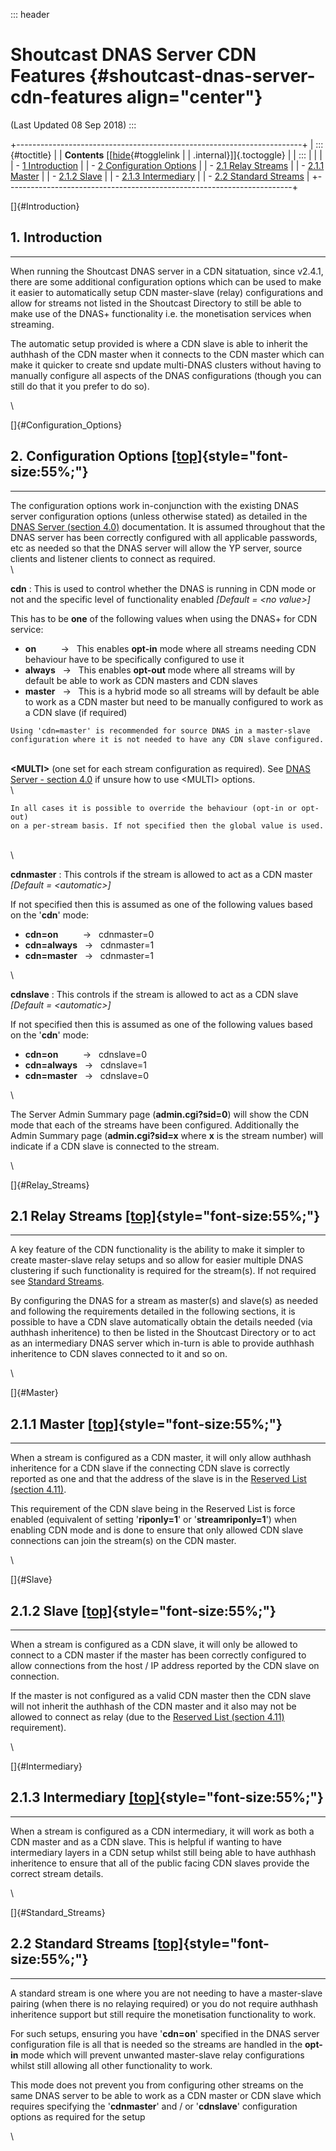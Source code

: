 ::: header
# Shoutcast DNAS Server CDN Features {#shoutcast-dnas-server-cdn-features align="center"}

(Last Updated 08 Sep 2018)
:::

+-----------------------------------------------------------------------+
| ::: {#toctitle}                                                       |
| **Contents** [\[[hide](javascript:toggleToc()){#togglelink            |
| .internal}\]]{.toctoggle}                                             |
| :::                                                                   |
|                                                                       |
| - [1 Introduction](#Introduction)                                     |
| - [2 Configuration Options](#Configuration_Options)                   |
|   - [2.1 Relay Streams](#Relay_Streams)                               |
|     - [2.1.1 Master](#Master)                                         |
|     - [2.1.2 Slave](#Slave)                                           |
|     - [2.1.3 Intermediary](#Intermediary)                             |
|   - [2.2 Standard Streams](#Standard_Streams)                         |
+-----------------------------------------------------------------------+

[]{#Introduction}

## 1. Introduction

------------------------------------------------------------------------

When running the Shoutcast DNAS server in a CDN sitatuation, since
v2.4.1, there are some additional configuration options which can be
used to make it easier to automatically setup CDN master-slave (relay)
configurations and allow for streams not listed in the Shoutcast
Directory to still be able to make use of the DNAS+ functionality i.e.
the monetisation services when streaming.

The automatic setup provided is where a CDN slave is able to inherit the
authhash of the CDN master when it connects to the CDN master which can
make it quicker to create snd update multi-DNAS clusters without having
to manually configure all aspects of the DNAS configurations (though you
can still do that it you prefer to do so).

\

[]{#Configuration_Options}

## 2. Configuration Options [\[top\]](#){style="font-size:55%;"}

------------------------------------------------------------------------

The configuration options work in-conjunction with the existing DNAS
server configuration options (unless otherwise stated) as detailed in
the [DNAS Server (section
4.0)](http://wiki.shoutcast.com/wiki/SHOUTcast_DNAS_Server_2#Configuration_File)
documentation. It is assumed throughout that the DNAS server has been
correctly configured with all applicable passwords, etc as needed so
that the DNAS server will allow the YP server, source clients and
listener clients to connect as required.\
\

**cdn** : This is used to control whether the DNAS is running in CDN
mode or not and the specific level of functionality enabled *\[Default =
\<no value\>\]*

This has to be **one** of the following values when using the DNAS+ for
CDN service:

- **on**          →   This enables **opt-in** mode where all streams
  needing CDN behaviour have to be specifically configured to use it
- **always**   →   This enables **opt-out** mode where all streams will
  by default be able to work as CDN masters and CDN slaves
- **master**   →   This is a hybrid mode so all streams will by default
  be able to work as a CDN master but need to be manually configured to
  work as a CDN slave (if required)

<!-- -->

    Using 'cdn=master' is recommended for source DNAS in a master-slave
    configuration where it is not needed to have any CDN slave configured.

\
**\<MULTI\>** (one set for each stream configuration as required). See
[DNAS Server - section
4.0](http://wiki.shoutcast.com/wiki/SHOUTcast_DNAS_Server_2#Configuration_File)
if unsure how to use \<MULTI\> options.\
\

    In all cases it is possible to override the behaviour (opt-in or opt-out)
    on a per-stream basis. If not specified then the global value is used.

\
\

**cdnmaster** : This controls if the stream is allowed to act as a CDN
master *\[Default = \<automatic\>\]*

If not specified then this is assumed as one of the following values
based on the \'**cdn**\' mode:

- **cdn=on**          →   cdnmaster=0
- **cdn=always**   →   cdnmaster=1
- **cdn=master**   →   cdnmaster=1

\

**cdnslave** : This controls if the stream is allowed to act as a CDN
slave *\[Default = \<automatic\>\]*

If not specified then this is assumed as one of the following values
based on the \'**cdn**\' mode:

- **cdn=on**          →   cdnslave=0
- **cdn=always**   →   cdnslave=1
- **cdn=master**   →   cdnslave=0

\

The Server Admin Summary page (**admin.cgi?sid=0**) will show the CDN
mode that each of the streams have been configured. Additionally the
Admin Summary page (**admin.cgi?sid=x** where **x** is the stream
number) will indicate if a CDN slave is connected to the stream.

\

[]{#Relay_Streams}

## 2.1 Relay Streams [\[top\]](#){style="font-size:55%;"}

------------------------------------------------------------------------

A key feature of the CDN functionality is the ability to make it simpler
to create master-slave relay setups and so allow for easier multiple
DNAS clustering if such functionality is required for the stream(s). If
not required see [Standard Streams](#Standard_Streams).

By configuring the DNAS for a stream as master(s) and slave(s) as needed
and following the requirements detailed in the following sections, it is
possible to have a CDN slave automatically obtain the details needed
(via authhash inheritence) to then be listed in the Shoutcast Directory
or to act as an intermediary DNAS server which in-turn is able to
provide authhash inheritence to CDN slaves connected to it and so on.

\

[]{#Master}

## 2.1.1 Master [\[top\]](#){style="font-size:55%;"}

------------------------------------------------------------------------

When a stream is configured as a CDN master, it will only allow authhash
inheritence for a CDN slave if the connecting CDN slave is correctly
reported as one and that the address of the slave is in the [Reserved
List (section
4.11)](http://wiki.shoutcast.com/wiki/SHOUTcast_DNAS_Server_2#Reserved_List).

This requirement of the CDN slave being in the Reserved List is force
enabled (equivalent of setting \'**riponly=1**\' or
\'**streamriponly=1**\') when enabling CDN mode and is done to ensure
that only allowed CDN slave connections can join the stream(s) on the
CDN master.

\

[]{#Slave}

## 2.1.2 Slave [\[top\]](#){style="font-size:55%;"}

------------------------------------------------------------------------

When a stream is configured as a CDN slave, it will only be allowed to
connect to a CDN master if the master has been correctly configured to
allow connections from the host / IP address reported by the CDN slave
on connection.

If the master is not configured as a valid CDN master then the CDN slave
will not inherit the authhash of the CDN master and it also may not be
allowed to connect as relay (due to the [Reserved List (section
4.11)](http://wiki.shoutcast.com/wiki/SHOUTcast_DNAS_Server_2#Reserved_List)
requirement).

\

[]{#Intermediary}

## 2.1.3 Intermediary [\[top\]](#){style="font-size:55%;"}

------------------------------------------------------------------------

When a stream is configured as a CDN intermediary, it will work as both
a CDN master and as a CDN slave. This is helpful if wanting to have
intermediary layers in a CDN setup whilst still being able to have
authhash inheritence to ensure that all of the public facing CDN slaves
provide the correct stream details.

\

[]{#Standard_Streams}

## 2.2 Standard Streams [\[top\]](#){style="font-size:55%;"}

------------------------------------------------------------------------

A standard stream is one where you are not needing to have a
master-slave pairing (when there is no relaying required) or you do not
require authhash inheritence support but still require the monetisation
functionality to work.

For such setups, ensuring you have \'**cdn=on**\' specified in the DNAS
server configuration file is all that is needed so the streams are
handled in the **opt-in** mode which will prevent unwanted master-slave
relay configurations whilst still allowing all other functionality to
work.

This mode does not prevent you from configuring other streams on the
same DNAS server to be able to work as a CDN master or CDN slave which
requires specifying the \'**cdnmaster**\' and / or \'**cdnslave**\'
configuration options as required for the setup

\
